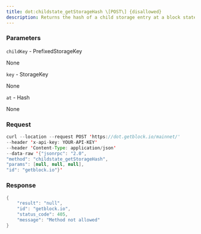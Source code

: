 ```yaml
---
title: dot:childstate_getStorageHash \[POST\] {disallowed}
description: Returns the hash of a child storage entry at a block state.
---
```


### Parameters


`childKey` - PrefixedStorageKey

None

`key` - StorageKey

None

`at` - Hash

None

### Request

``` java
curl --location --request POST 'https://dot.getblock.io/mainnet/' 
--header 'x-api-key: YOUR-API-KEY' 
--header 'Content-Type: application/json' 
--data-raw '{"jsonrpc": "2.0",
"method": "childstate_getStorageHash",
"params": [null, null, null],
"id": "getblock.io"}'
```

###  Response

``` java
{
    "result": "null",
    "id": "getblock.io",
    "status_code": 405,
    "message": "Method not allowed"
}
```

